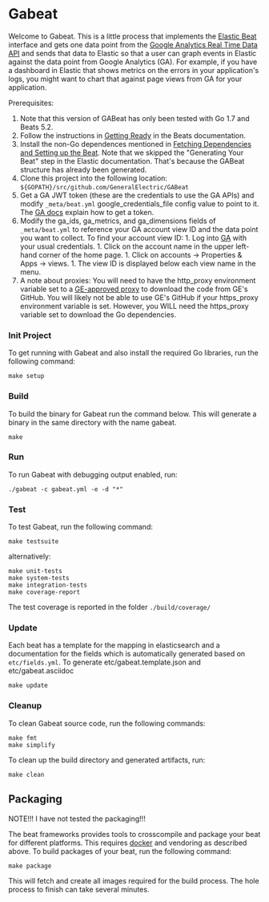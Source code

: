 # Gabeat

Welcome to Gabeat.  This is a little process that implements the [Elastic Beat](https://www.elastic.co/products/beats)
interface and gets one data point from the [Google Analytics Real Time Data API](https://developers.google.com/analytics/devguides/reporting/realtime/v3/)
and sends that data to Elastic so that a user can graph events in Elastic against
the data point from Google Analytics (GA).  For example, if you have a dashboard
in Elastic that shows metrics on the errors in your application's logs, you might
want to chart that against page views from GA for your application.

Prerequisites:

  1. Note that this version of GABeat has only been tested with Go 1.7 and Beats 5.2.
  1. Follow the instructions in [Getting Ready](https://www.elastic.co/guide/en/beats/devguide/current/newbeat-getting-ready.html) in the Beats documentation.
  1. Install the non-Go dependences mentioned in [Fetching Dependencies and Setting up the Beat](https://www.elastic.co/guide/en/beats/devguide/current/setting-up-beat.html).  Note that we skipped the "Generating Your Beat" step in the Elastic documentation.  That's because the GABeat structure has already been generated.
  1. Clone this project into the following location: `${GOPATH}/src/github.com/GeneralElectric/GABeat`
  1. Get a GA JWT token (these are the credentials to use the GA APIs) and modify `_meta/beat.yml` google_credentials_file config value to point to it.  The [GA docs](https://developers.google.com/accounts/docs/OAuth2ServiceAccount) explain how to get a token.
  1. Modify the ga_ids, ga_metrics, and ga_dimensions fields of `_meta/beat.yml` to reference your GA account view ID and the data point you want to collect.  To find your account view ID:
    1. Log into [GA](https://analytics.google.com) with your usual credentials.
    1. Click on the account name in the upper left-hand corner of the home page.
    1. Click on accounts -> Properties & Apps -> views.
    1. The view ID is displayed below each view name in the menu.
  1. A note about proxies: You will need to have the http_proxy environment variable set to a [GE-approved proxy](http://internet.ge.com/docs/integration-guide/) to download the code from GE's GitHub.  You will likely not be able to use GE's GitHub if your https_proxy environment variable is set.  However, you WILL need the https_proxy variable set to download the Go dependencies.


### Init Project
To get running with Gabeat and also install the required Go libraries, run the following command:

```
make setup
```

### Build

To build the binary for Gabeat run the command below. This will generate a binary
in the same directory with the name gabeat.

```
make
```


### Run

To run Gabeat with debugging output enabled, run:

```
./gabeat -c gabeat.yml -e -d "*"
```


### Test

To test Gabeat, run the following command:

```
make testsuite
```

alternatively:
```
make unit-tests
make system-tests
make integration-tests
make coverage-report
```

The test coverage is reported in the folder `./build/coverage/`

### Update

Each beat has a template for the mapping in elasticsearch and a documentation for the fields
which is automatically generated based on `etc/fields.yml`.
To generate etc/gabeat.template.json and etc/gabeat.asciidoc

```
make update
```


### Cleanup

To clean  Gabeat source code, run the following commands:

```
make fmt
make simplify
```

To clean up the build directory and generated artifacts, run:

```
make clean
```


## Packaging

NOTE!!!  I have not tested the packaging!!!  

The beat frameworks provides tools to crosscompile and package your beat for different platforms. This requires [docker](https://www.docker.com/) and vendoring as described above. To build packages of your beat, run the following command:

```
make package
```

This will fetch and create all images required for the build process. The hole process to finish can take several minutes.
